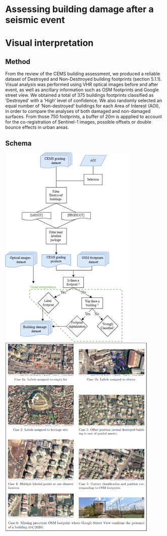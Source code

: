 # Assessing building damage after a seismic event
# Visual interpretation

## Method
From the review of the CEMS building assessment, we produced a reliable dataset of Destroyed and Non-Desttroyed building footprints (section 5.1.1). Visual analysis was performed using VHR optical images before and after event, as well as ancillary information such as OSM footprints and Google street view. We obtained a total of 375 buildings footprints classified as ’Destroyed’ with a ’High’ level of confidence. We also randomly selected an equal number of ’Non-destroyed’ buildings for each Area of Interest (AOI), in order to compare the analyses of both damaged and non-damaged surfaces. From those 750 footprints, a buffer of 20m is appplied to account for the co-registration of Sentinel-1 images, possible offsets or double bounce effects in urban areas.

## Schema 

<img src="https://github.com/Augustin-Ma/AssessingDamage/blob/78985cd8fcfc99666265708da7d7ad152034d679/building-Datasets/fig/visual_analysis.png" alt="process" height="600" >


<img src="https://github.com/Augustin-Ma/AssessingDamage/blob/503c80eb94afffdb1229532d309373a95c78bd19/building-Datasets/fig/Cases.png" alt="cases" height="600" >
